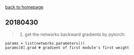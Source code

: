 
[back to homepage](https://viridyu.github.io/)

## 20180430

> 1. get the networks backward gradients by pytorch: 

```
params = list(networks.parameters())
params[0].grad # gradient of first module's first weight
```
